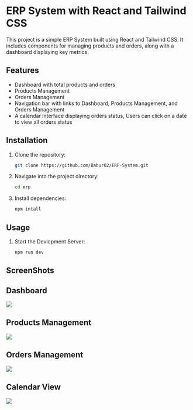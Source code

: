 # ERP System with React and Tailwind CSS

This project is a simple ERP System built using React and Tailwind CSS. It includes components for managing products and orders, along with a dashboard displaying key metrics.

## Features

- Dashboard with total products and orders
- Products Management
- Orders Management
- Navigation bar with links to Dashboard, Products Management, and Orders Management
- A calendar interface displaying orders status, Users can click on a date to view all orders status

## Installation

1. Clone the repository:
   ```bash
   git clone https://github.com/Babur02/ERP-System.git 
2. Navigate into the project directory:
   ```bash
   cd erp
3. Install dependencies:
   ```bash
   npm intall
## Usage
1. Start the Devlopment Server:
   ```bash
   npm run dev
## ScreenShots
Dashboard                 
-------------------------
![](/Screenshots/Dashboard.png)

Products Management                
-------------------------
![](/Screenshots/Products.png)

Orders Management                
-------------------------
![](/Screenshots/Orders.png)

Calendar View                
-------------------------
![](/Screenshots/CalenderView.png)